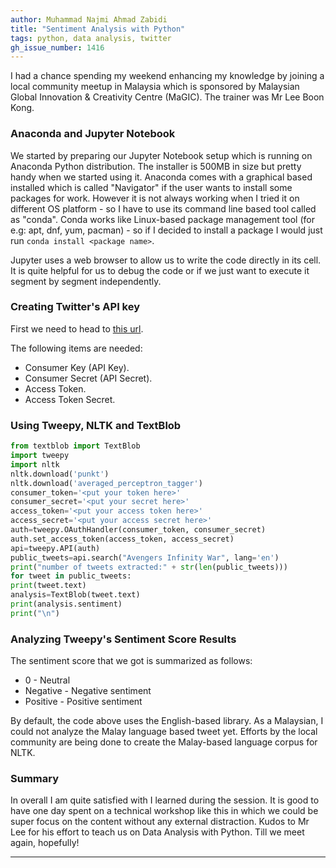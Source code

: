 ```yaml
---
author: Muhammad Najmi Ahmad Zabidi 
title: "Sentiment Analysis with Python"
tags: python, data analysis, twitter 
gh_issue_number: 1416 
---
```


I had a chance spending my weekend enhancing my knowledge by joining a local community meetup in Malaysia which is sponsored by Malaysian Global Innovation & Creativity Centre (MaGIC). The trainer was Mr Lee Boon Kong.

### Anaconda and Jupyter Notebook

We started by preparing our Jupyter Notebook setup which is running on Anaconda Python distribution. The installer is 500MB in size but pretty handy when we started using it. Anaconda comes with a graphical based installed which is called "Navigator" if the user wants to install some packages for work. However it is not always working when I tried it on different OS platform - so I have to use its command line based tool called as "conda". Conda works like Linux-based package management tool (for e.g: apt, dnf, yum, pacman) - so if I decided to install a package I would just run `conda install <package name>`.

Jupyter uses a web browser to allow us to write the code directly in its cell. It is quite helpful for us to debug the code or if we just want to execute it segment by segment independently.  

### Creating Twitter's API key
First we need to head to [this url](https://apps.twitter.com/).

The following items are needed:

* Consumer Key (API Key).
* Consumer Secret (API Secret).
* Access Token.
* Access Token Secret.

### Using Tweepy, NLTK and TextBlob

```python
from textblob import TextBlob
import tweepy
import nltk
nltk.download('punkt')
nltk.download('averaged_perceptron_tagger')
consumer_token='<put your token here>'
consumer_secret='<put your secret here>'
access_token='<put your access token here>'
access_secret='<put your access secret here>'
auth=tweepy.OAuthHandler(consumer_token, consumer_secret)
auth.set_access_token(access_token, access_secret)
api=tweepy.API(auth)
public_tweets=api.search("Avengers Infinity War", lang='en')
print("number of tweets extracted:" + str(len(public_tweets)))
for tweet in public_tweets:
print(tweet.text)
analysis=TextBlob(tweet.text)
print(analysis.sentiment)
print("\n")
```

### Analyzing Tweepy's Sentiment Score Results
The sentiment score that we got is summarized as follows:

* 0 - Neutral
* Negative - Negative sentiment
* Positive - Positive sentiment

By default, the code above uses the English-based library. As a Malaysian, I could not analyze the Malay language based tweet yet. Efforts by the local community are being done to create the Malay-based language corpus for NLTK.  

### Summary
In overall I am quite satisfied with I learned during the session. It is good to have one day spent on a technical workshop like this in which we could be super focus on the content without any external distraction. Kudos to Mr Lee for his effort to teach us on Data Analysis with Python. Till we meet again, hopefully!

---

